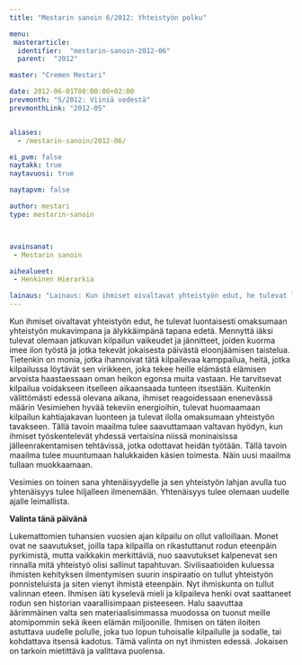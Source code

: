 ```yaml
---
title: "Mestarin sanoin 6/2012: Yhteistyön polku"

menu:
 masterarticle:
  identifier:  "mestarin-sanoin-2012-06"
  parent:  "2012"

master: "Cremen Mestari"

date: 2012-06-01T00:00:00+02:00
prevmonth: "5/2012: Viiniä vedestä"
prevmonthLink: "2012-05"


aliases:
  - /mestarin-sanoin/2012-06/

ei_pvm: false
naytakk: true
naytavuosi: true

naytapvm: false

author: mestari
type: mestarin-sanoin



avainsanat:
 - Mestarin sanoin

aihealueet:
 - Henkinen Hierarkia

lainaus: "Lainaus: Kun ihmiset oivaltavat yhteistyön edut, he tulevat luontaisesti omaksumaan yhteistyön mukavimpana ja älykkäimpänä tapana edetä. Mennyttä iäksi tulevat olemaan jatkuvan kilpailun vaikeudet ja jännitteet, joiden kuorma imee ilon työstä ja jotka tekevät jokaisesta päivästä eloonjäämisen taistelua. "
---
```

<p>Kun ihmiset oivaltavat yhteistyön edut, he tulevat luontaisesti omaksumaan yhteistyön mukavimpana ja älykkäimpänä tapana edetä. Mennyttä iäksi tulevat olemaan jatkuvan kilpailun vaikeudet ja jännitteet, joiden kuorma imee ilon työstä ja jotka tekevät jokaisesta päivästä eloonjäämisen taistelua. Tietenkin on monia, jotka ihannoivat tätä kilpailevaa kamppailua, heitä, jotka kilpailussa löytävät sen virikkeen, joka tekee heille elämästä elämisen arvoista haastaessaan oman heikon egonsa muita vastaan. He tarvitsevat kilpailua voidakseen itselleen aikaansaada tunteen itsestään. Kuitenkin välittömästi edessä olevana aikana, ihmiset reagoidessaan enenevässä määrin Vesimiehen hyvää tekeviin energioihin, tulevat huomaamaan kilpailun kahtiajakavan luonteen ja tulevat ilolla omaksumaan yhteistyön tavakseen. Tällä tavoin maailma tulee saavuttamaan valtavan hyödyn, kun ihmiset työskentelevät yhdessä vertaisina niissä moninaisissa jälleenrakentamisen tehtävissä, jotka odottavat heidän työtään. Tällä tavoin maailma tulee muuntumaan halukkaiden käsien toimesta. Näin uusi maailma tullaan muokkaamaan.</p>
<p>Vesimies on toinen sana yhtenäisyydelle ja sen yhteistyön lahjan avulla tuo yhtenäisyys tulee hiljalleen ilmenemään. Yhtenäisyys tulee olemaan uudelle ajalle leimallista.</p>
<p><strong>Valinta tänä päivänä</strong></p>
<p>Lukemattomien tuhansien vuosien ajan kilpailu on ollut valloillaan. Monet ovat ne saavutukset, joilla tapa kilpailla on rikastuttanut rodun eteenpäin pyrkimistä, mutta vaikkakin merkittäviä, nuo saavutukset kalpenevat sen rinnalla mitä yhteistyö olisi sallinut tapahtuvan. Sivilisaatioiden kuluessa ihmisten kehityksen ilmentymisen suurin inspiraatio on tullut yhteistyön ponnisteluista ja siten vienyt ihmistä eteenpäin. Nyt ihmiskunta on tullut valinnan eteen. Ihmisen iäti kyselevä mieli ja kilpaileva henki ovat saattaneet rodun sen historian vaarallisimpaan pisteeseen. Halu saavuttaa äärimmäinen valta sen materiaalisimmassa muodossa on tuonut meille atomipommin sekä ikeen elämän miljoonille. Ihmisen on täten iloiten astuttava uudelle polulle, joka tuo lopun tuhoisalle kilpailulle ja sodalle, tai kohdattava itsensä kadotus. Tämä valinta on nyt ihmisten edessä. Jokaisen on tarkoin mietittävä ja valittava puolensa.</p>